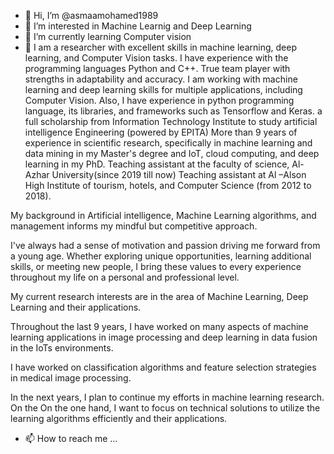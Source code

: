 - 👋 Hi, I’m @asmaamohamed1989
- 👀 I’m interested in Machine Learnig and Deep Learning
- 🌱 I’m currently learning Computer vision
- 💞️ I am a researcher with excellent skills in machine learning, deep learning, and Computer Vision tasks. I have experience with the programming languages Python and C++. True team player with strengths in adaptability and accuracy. 
I am working with machine learning and deep learning skills for multiple applications, including Computer Vision. Also, I have experience in python programming language, its libraries, and frameworks such as Tensorflow and Keras.
a full scholarship from Information Technology Institute to study artificial intelligence Engineering (powered by EPITA)
More than 9 years of experience in scientific research, specifically in machine learning and data mining in my Master's degree and IoT, cloud computing, and deep learning in my PhD.
Teaching assistant at the faculty of science, Al- Azhar University(since 2019 till now) 
Teaching assistant at Al –Alson High Institute of tourism, hotels, and Computer Science (from 2012 to 2018).

My background in Artificial intelligence, Machine Learning algorithms, and management informs my mindful but competitive approach.

​I've always had a sense of motivation and passion driving me forward from a young age. Whether exploring unique opportunities, learning additional skills, or meeting new people, I bring these values to every experience throughout my life on a personal and professional level.

My current research interests are in the area of Machine Learning, Deep Learning and
their applications.

Throughout the last 9 years, I have worked on many aspects of machine learning applications in
image processing and deep learning in data fusion in the IoTs environments.

I have worked on classification algorithms and feature selection strategies in medical image processing.

In the next years, I plan to continue my efforts in machine learning research. On the
On the one hand, I want to focus on technical solutions to utilize the learning algorithms efficiently and
their applications.
- 📫 How to reach me ...

<!---
asmaamohamed1989/asmaamohamed1989 is a ✨ special ✨ repository because its `README.md` (this file) appears on your GitHub profile.
You can click the Preview link to take a look at your changes.
--->
